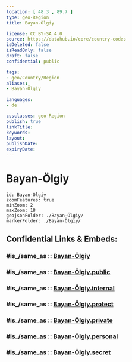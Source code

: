 ```yaml
---
location: [ 48.3 , 89.7 ] 
type: geo-Region
title: Bayan-Ölgiy

license: CC BY-SA 4.0
source: https://datahub.io/core/country-codes
isDeleted: false
isReadOnly: false
draft: false
confidential: public

tags:
- geo/Country/Region
aliases:
- Bayan-Ölgiy

Languages:
- de

cssclasses: geo-Region
publish: true
linkTitle: 
keywords: 
layout: 
publishDate: 
expiryDate: 
---
```


# Bayan-Ölgiy

```leaflet
id: Bayan-Ölgiy
zoomFeatures: true 
minZoom: 2 
maxZoom: 18
geojsonFolder: ./Bayan-Ölgiy/
markerFolder: ./Bayan-Ölgiy/
```


## Confidential Links & Embeds: 

### #is_/same_as :: [Bayan-Ölgiy](/_Standards/Earth/Continent/Asia/Asia~East/Mongolia/Provinces~Mongolia/Bayan-Ölgiy.md) 

### #is_/same_as :: [Bayan-Ölgiy.public](/_public/Earth/Continent/Asia/Asia~East/Mongolia/Provinces~Mongolia/Bayan-Ölgiy.public.md) 

### #is_/same_as :: [Bayan-Ölgiy.internal](/_internal/Earth/Continent/Asia/Asia~East/Mongolia/Provinces~Mongolia/Bayan-Ölgiy.internal.md) 

### #is_/same_as :: [Bayan-Ölgiy.protect](/_protect/Earth/Continent/Asia/Asia~East/Mongolia/Provinces~Mongolia/Bayan-Ölgiy.protect.md) 

### #is_/same_as :: [Bayan-Ölgiy.private](/_private/Earth/Continent/Asia/Asia~East/Mongolia/Provinces~Mongolia/Bayan-Ölgiy.private.md) 

### #is_/same_as :: [Bayan-Ölgiy.personal](/_personal/Earth/Continent/Asia/Asia~East/Mongolia/Provinces~Mongolia/Bayan-Ölgiy.personal.md) 

### #is_/same_as :: [Bayan-Ölgiy.secret](/_secret/Earth/Continent/Asia/Asia~East/Mongolia/Provinces~Mongolia/Bayan-Ölgiy.secret.md)

